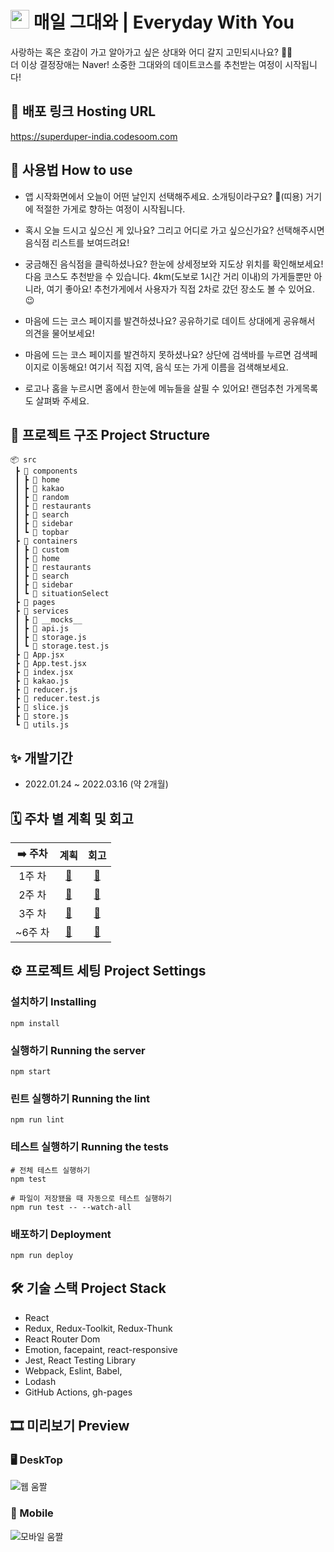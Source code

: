 # <img src="https://img-s3-bucket.s3.ap-northeast-2.amazonaws.com/icon/logo-265px.svg" width="30px" height="30px"> 매일 그대와 | Everyday With You
사랑하는 혹은 호감이 가고 알아가고 싶은 상대와 어디 갈지 고민되시나요? 🤔💭
<br />
더 이상 결정장애는 Naver! 소중한 그대와의 데이트코스를 추천받는 여정이 시작됩니다!
<br />

## 🔗 배포 링크 Hosting URL
 https://superduper-india.codesoom.com
<br />

## 📑 사용법 How to use
* 앱 시작화면에서 오늘이 어떤 날인지 선택해주세요. 소개팅이라구요? 👀(띠용) 거기에 적절한 가게로 향하는 여정이 시작됩니다.

* 혹시 오늘 드시고 싶으신 게 있나요? 그리고 어디로 가고 싶으신가요? 선택해주시면 음식점 리스트를 보여드려요!

* 궁금해진 음식점을 클릭하셨나요? 한눈에 상세정보와 지도상 위치를 확인해보세요! 다음 코스도 추천받을 수 있습니다. 4km(도보로 1시간 거리 이내)의 가게들뿐만 아니라, 여기 좋아요! 추천가게에서 사용자가 직접 2차로 갔던 장소도 볼 수 있어요. 😉

* 마음에 드는 코스 페이지를 발견하셨나요? 공유하기로 데이트 상대에게 공유해서 의견을 물어보세요!

* 마음에 드는 코스 페이지를 발견하지 못하셨나요? 상단에 검색바를 누르면 검색페이지로 이동해요! 여기서 직접 지역, 음식 또는 가게 이름을 검색해보세요.

* 로고나 홈을 누르시면 홈에서 한눈에 메뉴들을 살필 수 있어요! 랜덤추천 가게목록도 살펴봐 주세요.

## 💾 프로젝트 구조 Project Structure
```
📦 src
 ┣ 📂 components
 ┃ ┣ 📂 home
 ┃ ┣ 📂 kakao
 ┃ ┣ 📂 random
 ┃ ┣ 📂 restaurants
 ┃ ┣ 📂 search
 ┃ ┣ 📂 sidebar
 ┃ ┗ 📂 topbar
 ┣ 📂 containers
 ┃ ┣ 📂 custom
 ┃ ┣ 📂 home
 ┃ ┣ 📂 restaurants
 ┃ ┣ 📂 search
 ┃ ┣ 📂 sidebar
 ┃ ┗ 📂 situationSelect
 ┣ 📂 pages
 ┣ 📂 services
 ┃ ┣ 📂 __mocks__
 ┃ ┣ 📜 api.js
 ┃ ┣ 📜 storage.js
 ┃ ┗ 📜 storage.test.js
 ┣ 📜 App.jsx
 ┣ 📜 App.test.jsx
 ┣ 📜 index.jsx
 ┣ 📜 kakao.js
 ┣ 📜 reducer.js
 ┣ 📜 reducer.test.js
 ┣ 📜 slice.js
 ┣ 📜 store.js
 ┗ 📜 utils.js
```

## ✨ 개발기간
- 2022.01.24 ~ 2022.03.16 (약 2개월)

## 🗓 주차 별 계획 및 회고

|➡️ 주차|계획|회고|
|:---:|:---:|:---:|
|1주 차|[:link:](https://github.com/CodeSoom/EverydayWithYou/issues/1)|[:link:](https://velog.io/@sunyoung1542/%EC%BD%94%EB%93%9C%EC%88%A8-%EB%A6%AC%EC%95%A1%ED%8A%B8-6%EA%B8%B0-9%EC%A3%BC%EC%B0%A8-%EC%A3%BC%EA%B0%84%ED%9A%8C%EA%B3%A0)|
|2주 차|[:link:](https://github.com/CodeSoom/EverydayWithYou/issues/20)|[:link:](https://velog.io/@sunyoung1542/%EC%BD%94%EB%93%9C%EC%88%A8-%EB%A6%AC%EC%95%A1%ED%8A%B8-6%EA%B8%B0-10%EC%A3%BC%EC%B0%A8-%EC%A3%BC%EA%B0%84%ED%9A%8C%EA%B3%A0)|
|3주 차|[:link:](https://github.com/CodeSoom/EverydayWithYou/issues/29)|[:link:](https://velog.io/@sunyoung1542/%EC%BD%94%EB%93%9C%EC%88%A8-%EB%A6%AC%EC%95%A1%ED%8A%B8-6%EA%B8%B0-11%EC%A3%BC%EC%B0%A8-%EC%A3%BC%EA%B0%84%ED%9A%8C%EA%B3%A0)|
|~6주 차|[:link:](https://github.com/CodeSoom/EverydayWithYou/issues/29)|[:link:](https://velog.io/@sunyoung1542/%EC%BD%94%EB%93%9C%EC%88%A8-%EB%A6%AC%EC%95%A1%ED%8A%B8-6%EA%B8%B0-12%EC%A3%BC%EC%B0%A8-%EC%A3%BC%EA%B0%84%ED%9A%8C%EA%B3%A0)|

## ⚙️ 프로젝트 세팅 Project Settings
### 설치하기 Installing
```
npm install
```

### 실행하기 Running the server
```
npm start
```

### 린트 실행하기 Running the lint
```
npm run lint
```

### 테스트 실행하기 Running the tests
```
# 전체 테스트 실행하기
npm test

# 파일이 저장됐을 때 자동으로 테스트 실행하기
npm run test -- --watch-all
```

### 배포하기 Deployment
```
npm run deploy
```

## 🛠 기술 스택 Project Stack
- React
- Redux, Redux-Toolkit, Redux-Thunk
- React Router Dom
- Emotion, facepaint, react-responsive
- Jest, React Testing Library
- Webpack, Eslint, Babel,
- Lodash
- GitHub Actions, gh-pages

## 🎞 미리보기 Preview
### 🖥 DeskTop
![웹 움짤](https://user-images.githubusercontent.com/89244209/172533898-753f23ad-9c3a-4b5f-b668-3e5ed57d9644.gif)

### 📱 Mobile
![모바일 움짤](https://user-images.githubusercontent.com/89244209/172533912-29ca0ff8-351b-44ed-aec1-fe3c41342cae.gif)

